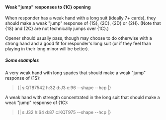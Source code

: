 #### <a name="Weak_jump_responses_to_1C_opening"> Weak "jump" responses to {1C} opening

When responder has a weak hand with a long suit (ideally 7+ cards), they should make a weak "jump" response of {1S}, {2C}, {2D} or {2H}. (Note that {1S} and {2C} are not technically jumps over {1C}.)

Opener should usually pass, though may choose to do otherwise with a strong hand and a good fit for responder's long suit (or if they feel than playing in their long minor will be better).

##### Some examples

A very weak hand with long spades that should make a weak "jump" response of {1S}:

> {| s:QT87542 h:32 d:J3 c:96 --shape --hcp |}

A weak hand with strength concentrated in the long suit that should make a weak "jump" response of {1C}:

> {| s:J32 h:64 d:87 c:KQT975 --shape --hcp |}
